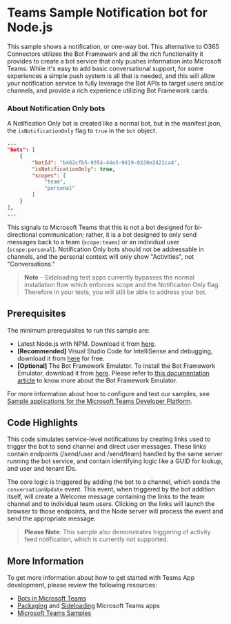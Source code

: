 # Teams Sample Notification bot for Node.js

This sample shows a notification, or one-way bot.  This alternative to O365 Connectors utilizes the Bot Framework and all the rich functionality it provides to create a bot service that only pushes information into Microsoft Teams.  While it's easy to add basic conversational support, for some experiences a simple push system is all that is needed, and this will allow your notification service to fully leverage the Bot APIs to target users and/or channels, and provide a rich experience utilizing Bot Framework cards.

### About Notification Only bots

A Notification Only bot is created like a normal bot, but in the manifest.json, the `isNotificationOnly` flag to `true` in the `bot` object.

```json
...
"bots": [
    {
        "botId": "b462cfb5-9354-44e3-9419-0220e2421ca4",
        "isNotificationOnly": true,
        "scopes": [
            "team",
            "personal"
        ]
    }
],
...
```

This signals to Microsoft Teams that this is not a bot designed for bi-directional communication; rather, it is a bot designed to only send messages back to a team (`scope:teams`) or an individual user (`scope:personal`).  Notification Only bots should not be addressable in channels, and the personal context will only show "Activities", not "Conversations."

>**Note** - Sideloading test apps currently bypasses the normal installation flow which enforces scope and the Notificaiton Only flag.  Therefore in your tests, you will still be able to address your bot.


## Prerequisites

The minimum prerequisites to run this sample are:
* Latest Node.js with NPM. Download it from [here](https://nodejs.org/en/download/).
* **[Recommended]** Visual Studio Code for IntelliSense and debugging, download it from [here](https://code.visualstudio.com/) for free.
* **[Optional]** The Bot Framework Emulator. To install the Bot Framework Emulator, download it from [here](https://emulator.botframework.com/). Please refer to [this documentation article](https://github.com/microsoft/botframework-emulator/wiki/Getting-Started) to know more about the Bot Framework Emulator.

For more information about how to configure and test our samples, see [Sample applications for the Microsoft Teams Developer Platform](https://msdn.microsoft.com/en-us/microsoft-teams/samples).

## Code Highlights

This code simulates service-level notifications by creating links used to trigger the bot to send channel and direct user messages.  These links contain endpoints (/send/user and /send/team) handled by the same server running the bot service, and contain identifying logic like a GUID for lookup, and user and tenant IDs.

The core logic is triggered by adding the bot to a channel, which sends the `conversationUpdate` event.  This event, when triggered by the bot addition itself, will create a Welcome message containing the links to the team channel and to individual team users.  Clicking on the links will launch the browser to those endpoints, and the Node server will process the event and send the appropriate message.

>**Please Note**:  This sample also demonstrates triggering of activity feed notification, which is currently not supported.

## More Information

To get more information about how to get started with Teams App development, please review the following resources:
* [Bots in Microsoft Teams](https://msdn.microsoft.com/en-us/microsoft-teams/bots)
* [Packaging](https://msdn.microsoft.com/en-us/microsoft-teams/createpackage) and [Sideloading](https://msdn.microsoft.com/en-us/microsoft-teams/submission) Microsoft Teams apps
* [Microsoft Teams Samples](https://msdn.microsoft.com/en-us/microsoft-teams/samples)


